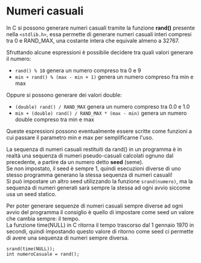 # Numeri casuali
In C si possono generare numeri casuali tramite la funzione **rand()** presente nella `<stdlib.h>`, essa permette di generare numeri casuali interi compresi tra 0 e RAND_MAX, una costante intera che equivale almeno a 32767.

Sfruttando alcune espressioni è possibile decidere tra quali valori generare il numero:

- `rand() % 10` genera un numero compreso tra 0 e 9
- `min + rand() % (max - min + 1)` genera un numero compreso fra min e max

Oppure si possono generare dei valori double:

- `(double) rand() / RAND_MAX` genera un numero compreso tra 0.0 e 1.0
- `min + (double) rand() / RAND_MAX * (max - min)` genera un numero double compreso tra min e max

Queste espressioni possono eventualmente essere scritte come funzioni a cui passare il parametro min e max per semplificarne l'uso.

La sequenza di numeri casuali restituiti da rand() in un programma è in realtà una sequenza di numeri pseudo-casuali calcolati ognuno dal precedente, a partire da un numero detto **seed** (seme).  
Se non impostato, il seed è sempre 1, quindi esecuzioni diverse di uno stesso programma generano la stessa sequenza di numeri casuali!  
Si può impostare un altro seed utilizzando la funzione `srand(numero)`, ma la sequenza di numeri generati sarà sempre la stessa ad ogni avvio siccome usa un seed statico.

Per poter generare sequenze di numeri casuali sempre diverse ad ogni avvio del programma il consiglio è quello di impostare come seed un valore che cambia sempre: il tempo.  
La funzione time(NULL) in C ritorna il tempo trascorso dal 1 gennaio 1970 in secondi, quindi impostando questo valore di ritorno come seed ci permette di avere una sequenza di numeri sempre diversa.

```
srand(time(NULL));
int numeroCasuale = rand();
```